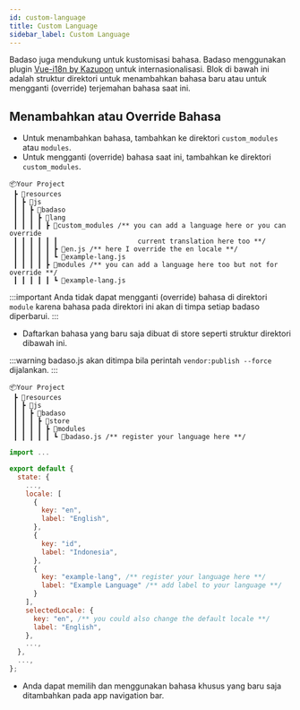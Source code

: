 ```yaml
---
id: custom-language
title: Custom Language
sidebar_label: Custom Language
---
```


Badaso juga mendukung untuk kustomisasi bahasa. Badaso menggunakan plugin [Vue-i18n by Kazupon](https://kazupon.github.io/vue-i18n/) untuk internasionalisasi. Blok di bawah ini adalah struktur direktori untuk menambahkan bahasa baru atau untuk mengganti (override) terjemahan bahasa saat ini.

## Menambahkan atau Override Bahasa

- Untuk menambahkan bahasa, tambahkan ke direktori `custom_modules` atau `modules`.
- Untuk mengganti (override) bahasa saat ini, tambahkan ke direktori `custom_modules`.

```
📦Your Project
 ┣ 📂resources
 ┃ ┣ 📂js
 ┃ ┃ ┣ 📂badaso
 ┃ ┃ ┃ ┣ 📂lang
 ┃ ┃ ┃ ┃ ┣ 📂custom_modules /** you can add a language here or you can override
 ┃ ┃ ┃ ┃ ┃ ┃                    current translation here too **/
 ┃ ┃ ┃ ┃ ┃ ┣ 📜en.js /** here I override the en locale **/
 ┃ ┃ ┃ ┃ ┃ ┗ 📜example-lang.js
 ┃ ┃ ┃ ┃ ┣ 📂modules /** you can add a language here too but not for override **/
 ┃ ┃ ┃ ┃ ┃ ┗ 📜example-lang.js
```

:::important
Anda tidak dapat mengganti (override) bahasa di direktori `module` karena bahasa pada direktori ini akan di timpa setiap badaso diperbarui.
:::

- Daftarkan bahasa yang baru saja dibuat di store seperti struktur direktori dibawah ini.

:::warning
badaso.js akan ditimpa bila perintah `vendor:publish --force` dijalankan.
:::

```
📦Your Project
 ┣ 📂resources
 ┃ ┣ 📂js
 ┃ ┃ ┣ 📂badaso
 ┃ ┃ ┃ ┣ 📂store
 ┃ ┃ ┃ ┃ ┣ 📂modules
 ┃ ┃ ┃ ┃ ┃ ┗ 📜badaso.js /** register your language here **/
```

<!--DOCUSAURUS_CODE_TABS-->
<!--JavaScript-->
```js
import ...

export default {
  state: {
    ...,
    locale: [
      {
        key: "en",
        label: "English",
      },
      {
        key: "id",
        label: "Indonesia",
      },
      {
        key: "example-lang", /** register your language here **/
        label: "Example Language" /** add label to your language **/
      }
    ],
    selectedLocale: {
      key: "en", /** you could also change the default locale **/
      label: "English",
    },
    ...,
  },
  ...,
};
```
<!--END_DOCUSAURUS_CODE_TABS-->

- Anda dapat memilih dan menggunakan bahasa khusus yang baru saja ditambahkan pada app navigation bar.
